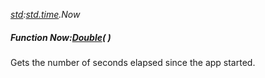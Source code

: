 _[std](../../modules/std/std-module.md):[std.time](../../modules/std/std-time.md).Now_
##### Function Now:[Double](../../modules/wonkey/wonkey-types-double.md)(  )
Gets the number of seconds elapsed since the app started.
